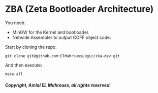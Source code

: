 # ZBA (Zeta Bootloader Architecture)

You need:

- MinGW for the Kernel and bootloader.
- Netwide Assembler to output COFF object code.

Start by cloning the repo:

```
git clone git@github.com:ElMahroussLogic/zka-dev.git
```

And then execute:

```
make all
```

##### Copyright, Amlal EL Mahrouss, all rights reserved.
